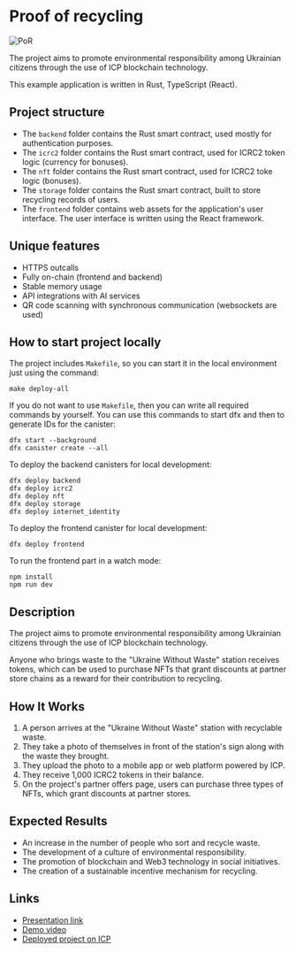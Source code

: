 # Proof of recycling

![PoR](https://res.cloudinary.com/dbkgbcqcf/image/upload/v1743410699/PoR_lglivd.png)

The project aims to promote environmental responsibility among Ukrainian citizens through the use of ICP blockchain technology.

This example application is written in Rust, TypeScript (React).

## Project structure

 - The `backend` folder contains the Rust smart contract, used mostly for authentication purposes.
 - The `icrc2` folder contains the Rust smart contract, used for ICRC2 token logic (currency for bonuses).
 - The `nft` folder contains the Rust smart contract, used for ICRC2 toke logic (bonuses).
 - The `storage` folder contains the Rust smart contract, built to store recycling records of users.
 - The `frontend` folder contains web assets for the application's user interface. The user interface is written using the React framework.

## Unique features

- HTTPS outcalls
- Fully on-chain (frontend and backend)
- Stable memory usage
- API integrations with AI services
- QR code scanning with synchronous communication (websockets are used)


## How to start project locally

The project includes `Makefile`, so you can start it in the local environment just using the command:

```
make deploy-all
```

If you do not want to use `Makefile`, then you can write all required commands by yourself. You can use this commands to start dfx and then to generate IDs for the canister:

```
dfx start --background
dfx canister create --all
```

To deploy the backend canisters for local development:

```
dfx deploy backend
dfx deploy icrc2
dfx deploy nft
dfx deploy storage
dfx deploy internet_identity
```

To deploy the frontend canister for local development:

```
dfx deploy frontend
```

To run the frontend part in a watch mode:

```
npm install
npm run dev
```

## Description

The project aims to promote environmental responsibility among Ukrainian citizens through the use of ICP blockchain technology.

Anyone who brings waste to the "Ukraine Without Waste" station receives tokens, which can be used to purchase NFTs that grant discounts at partner store chains as a reward for their contribution to recycling.

## How It Works

1. A person arrives at the "Ukraine Without Waste" station with recyclable waste.
2. They take a photo of themselves in front of the station's sign along with the waste they brought.
3. They upload the photo to a mobile app or web platform powered by ICP.
4. They receive 1,000 ICRC2 tokens in their balance.
5. On the project's partner offers page, users can purchase three types of NFTs, which grant discounts at partner stores.

## Expected Results

 - An increase in the number of people who sort and recycle waste.
 - The development of a culture of environmental responsibility.
 - The promotion of blockchain and Web3 technology in social initiatives.
 - The creation of a sustainable incentive mechanism for recycling.

## Links

 - [Presentation link](https://docs.google.com/presentation/d/1HwgGLAqxJhjB4TFSljMQF67l3jtmz99O/edit?slide=id.p1#slide=id.p1)
 - [Demo video](https://drive.google.com/file/d/1O4S4A_055JRA0pBVEBfUoskLWMRvY2US/view?usp=sharing)
 - [Deployed project on ICP](https://janwu-4qaaa-aaaak-qukwq-cai.icp0.io/)
